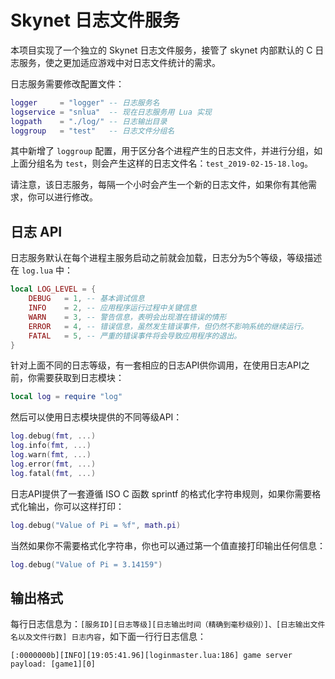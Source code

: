 # Skynet 日志文件服务

本项目实现了一个独立的 Skynet 日志文件服务，接管了 skynet 内部默认的 C 日志服务，使之更加适应游戏中对日志文件统计的需求。

日志服务需要修改配置文件：

``` lua
logger     = "logger" -- 日志服务名
logservice = "snlua"  -- 现在日志服务用 Lua 实现
logpath    = "./log/" -- 日志输出目录
loggroup   = "test"   -- 日志文件分组名
```

其中新增了 `loggroup` 配置，用于区分各个进程产生的日志文件，并进行分组，如上面分组名为 `test`，则会产生这样的日志文件名：`test_2019-02-15-18.log`。

请注意，该日志服务，每隔一个小时会产生一个新的日志文件，如果你有其他需求，你可以进行修改。

## 日志 API

日志服务默认在每个进程主服务启动之前就会加载，日志分为5个等级，等级描述在 `log.lua` 中：

``` lua
local LOG_LEVEL = {
    DEBUG   = 1, -- 基本调试信息
    INFO    = 2, -- 应用程序运行过程中关键信息
    WARN    = 3, -- 警告信息，表明会出现潜在错误的情形
    ERROR   = 4, -- 错误信息，虽然发生错误事件，但仍然不影响系统的继续运行。
    FATAL   = 5, -- 严重的错误事件将会导致应用程序的退出。
}
```

针对上面不同的日志等级，有一套相应的日志API供你调用，在使用日志API之前，你需要获取到日志模块：

``` lua
local log = require "log"
```

然后可以使用日志模块提供的不同等级API：

``` lua
log.debug(fmt, ...)
log.info(fmt, ...)
log.warn(fmt, ...)
log.error(fmt, ...)
log.fatal(fmt, ...)
```

日志API提供了一套遵循 ISO C 函数 sprintf 的格式化字符串规则，如果你需要格式化输出，你可以这样打印：

``` lua
log.debug("Value of Pi = %f", math.pi)
```

当然如果你不需要格式化字符串，你也可以通过第一个值直接打印输出任何信息：

``` lua
log.debug("Value of Pi = 3.14159")
```

## 输出格式

每行日志信息为：`[服务ID][日志等级][日志输出时间（精确到毫秒级别）]、[日志输出文件名以及文件行数] 日志内容`，如下面一行行日志信息：

``` shell
[:0000000b][INFO][19:05:41.96][loginmaster.lua:186] game server payload: [game1][0]
```

